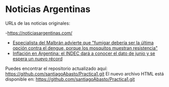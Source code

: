 # Noticias Argentinas

URLs de las noticias originales:

-https://noticiasargentinas.com/ 

- [Especialista del Malbrán advierte que "fumigar debería ser la última opción contra el dengue, porque los mosquitos muestran resistencia"](https://noticiasargentinas.com/salud/dengue-fumigacion-resistencia-mosquitos)
- [Inflación en Argentina: el INDEC dará a conocer el dato de junio y se espera un nuevo récord](https://www.lanacion.com.ar/economia/inflacion-argentina-junio-nacional-cpi-indice-id294833/)

Puedes encontrar el repositorio actualizado aquí: https://github.com/santiagoAbasto/Practica1.git
El nuevo archivo HTML está disponible en: https://github.com/santiagoAbasto/Practica1.git